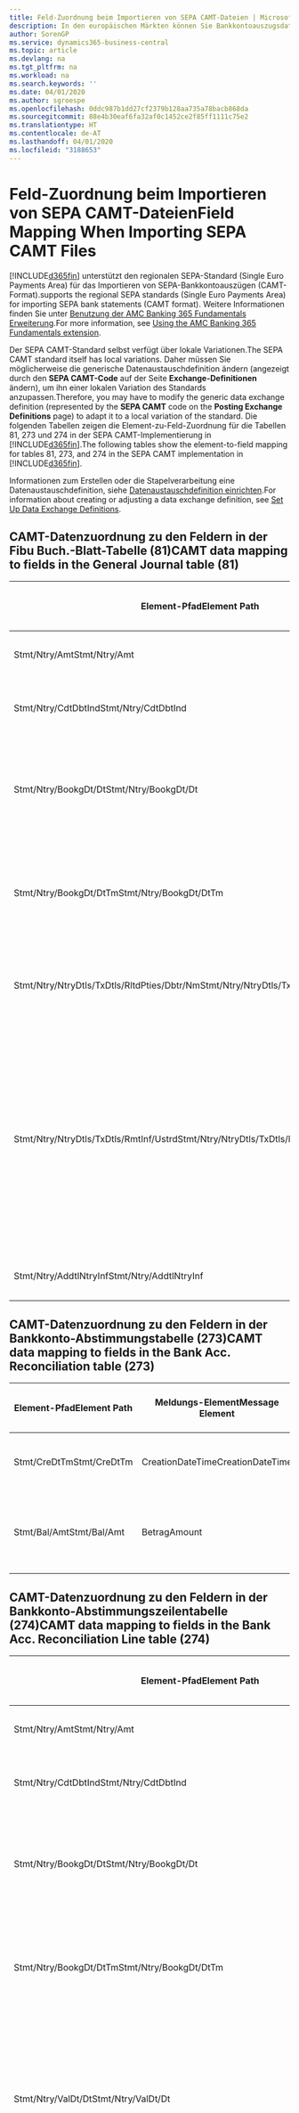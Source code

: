 ```yaml
---
title: Feld-Zuordnung beim Importieren von SEPA CAMT-Dateien | Microsoft Docs
description: In den europäischen Märkten können Sie Bankkontoauszugsdateien in den regionalen SEPA-Standards  (einzelner Eurozahlungs-Bereich) importieren.
author: SorenGP
ms.service: dynamics365-business-central
ms.topic: article
ms.devlang: na
ms.tgt_pltfrm: na
ms.workload: na
ms.search.keywords: ''
ms.date: 04/01/2020
ms.author: sgroespe
ms.openlocfilehash: 0ddc987b1dd27cf2379b128aa735a78bacb868da
ms.sourcegitcommit: 88e4b30eaf6fa32af0c1452ce2f85ff1111c75e2
ms.translationtype: HT
ms.contentlocale: de-AT
ms.lasthandoff: 04/01/2020
ms.locfileid: "3188653"
---
```

# <a name="field-mapping-when-importing-sepa-camt-files"></a><span data-ttu-id="9ef95-103">Feld-Zuordnung beim Importieren von SEPA CAMT-Dateien</span><span class="sxs-lookup"><span data-stu-id="9ef95-103">Field Mapping When Importing SEPA CAMT Files</span></span>
[!INCLUDE[d365fin](includes/d365fin_md.md)] <span data-ttu-id="9ef95-104">unterstützt den regionalen SEPA-Standard (Single Euro Payments Area) für das Importieren von SEPA-Bankkontoauszügen (CAMT-Format).</span><span class="sxs-lookup"><span data-stu-id="9ef95-104">supports the regional SEPA standards (Single Euro Payments Area) for importing SEPA bank statements (CAMT format).</span></span> <span data-ttu-id="9ef95-105">Weitere Informationen finden Sie unter [Benutzung der AMC Banking 365 Fundamentals Erweiterung](ui-extensions-amc-banking.md).</span><span class="sxs-lookup"><span data-stu-id="9ef95-105">For more information, see [Using the AMC Banking 365 Fundamentals extension](ui-extensions-amc-banking.md).</span></span>  

 <span data-ttu-id="9ef95-106">Der SEPA CAMT-Standard selbst verfügt über lokale Variationen.</span><span class="sxs-lookup"><span data-stu-id="9ef95-106">The SEPA CAMT standard itself has local variations.</span></span> <span data-ttu-id="9ef95-107">Daher müssen Sie möglicherweise die generische Datenaustauschdefinition ändern (angezeigt durch den **SEPA CAMT-Code** auf der Seite **Exchange-Definitionen** ändern), um ihn einer lokalen Variation des Standards anzupassen.</span><span class="sxs-lookup"><span data-stu-id="9ef95-107">Therefore, you may have to modify the generic data exchange definition (represented by the **SEPA CAMT** code on the **Posting Exchange Definitions** page) to adapt it to a local variation of the standard.</span></span> <span data-ttu-id="9ef95-108">Die folgenden Tabellen zeigen die Element-zu-Feld-Zuordnung für die Tabellen 81, 273 und 274 in der SEPA CAMT-Implementierung in [!INCLUDE[d365fin](includes/d365fin_md.md)].</span><span class="sxs-lookup"><span data-stu-id="9ef95-108">The following tables show the element-to-field mapping for tables 81, 273, and 274 in the SEPA CAMT implementation in [!INCLUDE[d365fin](includes/d365fin_md.md)].</span></span>  

 <span data-ttu-id="9ef95-109">Informationen zum Erstellen oder die Stapelverarbeitung eine Datenaustauschdefinition, siehe [Datenaustauschdefinition einrichten](across-how-to-set-up-data-exchange-definitions.md).</span><span class="sxs-lookup"><span data-stu-id="9ef95-109">For information about creating or adjusting a data exchange definition, see [Set Up Data Exchange Definitions](across-how-to-set-up-data-exchange-definitions.md).</span></span>  

## <a name="camt-data-mapping-to-fields-in-the-general-journal-table-81"></a><span data-ttu-id="9ef95-110">CAMT-Datenzuordnung zu den Feldern in der Fibu Buch.-Blatt-Tabelle (81)</span><span class="sxs-lookup"><span data-stu-id="9ef95-110">CAMT data mapping to fields in the General Journal table (81)</span></span>  

|<span data-ttu-id="9ef95-111">Element-Pfad</span><span class="sxs-lookup"><span data-stu-id="9ef95-111">Element Path</span></span>|<span data-ttu-id="9ef95-112">Meldungs-Element</span><span class="sxs-lookup"><span data-stu-id="9ef95-112">Message Element</span></span>|<span data-ttu-id="9ef95-113">Datentyp</span><span class="sxs-lookup"><span data-stu-id="9ef95-113">Data Type</span></span>|<span data-ttu-id="9ef95-114">Beschreibung</span><span class="sxs-lookup"><span data-stu-id="9ef95-114">Description</span></span>|<span data-ttu-id="9ef95-115">Kennzeichen mit negativem Zeichen</span><span class="sxs-lookup"><span data-stu-id="9ef95-115">Negative-Sign Identifier</span></span>|<span data-ttu-id="9ef95-116">Feldnr.</span><span class="sxs-lookup"><span data-stu-id="9ef95-116">Field No.</span></span>|<span data-ttu-id="9ef95-117">Feldname</span><span class="sxs-lookup"><span data-stu-id="9ef95-117">Field Name</span></span>|  
|------------------|---------------------|---------------|-----------------|-------------------------------|---------------|----------------|  
|<span data-ttu-id="9ef95-118">Stmt/Ntry/Amt</span><span class="sxs-lookup"><span data-stu-id="9ef95-118">Stmt/Ntry/Amt</span></span>|<span data-ttu-id="9ef95-119">Betrag</span><span class="sxs-lookup"><span data-stu-id="9ef95-119">Amount</span></span>|<span data-ttu-id="9ef95-120">Dezimal</span><span class="sxs-lookup"><span data-stu-id="9ef95-120">Decimal</span></span>|<span data-ttu-id="9ef95-121">Der Geldbetrag im Bargeldposten</span><span class="sxs-lookup"><span data-stu-id="9ef95-121">The amount of money in the cash entry</span></span>||<span data-ttu-id="9ef95-122">13</span><span class="sxs-lookup"><span data-stu-id="9ef95-122">13</span></span>|<span data-ttu-id="9ef95-123">Betrag</span><span class="sxs-lookup"><span data-stu-id="9ef95-123">Amount</span></span>|  
|<span data-ttu-id="9ef95-124">Stmt/Ntry/CdtDbtInd</span><span class="sxs-lookup"><span data-stu-id="9ef95-124">Stmt/Ntry/CdtDbtInd</span></span>|<span data-ttu-id="9ef95-125">CreditDebitIndicator</span><span class="sxs-lookup"><span data-stu-id="9ef95-125">CreditDebitIndicator</span></span>|<span data-ttu-id="9ef95-126">Text</span><span class="sxs-lookup"><span data-stu-id="9ef95-126">Text</span></span>|<span data-ttu-id="9ef95-127">Gibt an, ob der Posten ein Habenbetrag oder ein Sollposten ist</span><span class="sxs-lookup"><span data-stu-id="9ef95-127">Indicates whether the entry is a credit or a debit entry</span></span>|<span data-ttu-id="9ef95-128">DBIT</span><span class="sxs-lookup"><span data-stu-id="9ef95-128">DBIT</span></span>|<span data-ttu-id="9ef95-129">13</span><span class="sxs-lookup"><span data-stu-id="9ef95-129">13</span></span>|<span data-ttu-id="9ef95-130">Betrag</span><span class="sxs-lookup"><span data-stu-id="9ef95-130">Amount</span></span>|  
|<span data-ttu-id="9ef95-131">Stmt/Ntry/BookgDt/Dt</span><span class="sxs-lookup"><span data-stu-id="9ef95-131">Stmt/Ntry/BookgDt/Dt</span></span>|<span data-ttu-id="9ef95-132">Datum</span><span class="sxs-lookup"><span data-stu-id="9ef95-132">Date</span></span>|<span data-ttu-id="9ef95-133">Datum</span><span class="sxs-lookup"><span data-stu-id="9ef95-133">Date</span></span>|<span data-ttu-id="9ef95-134">Das Datum der Buchung eines Postens auf einem Konto oder in den Büchern des Buchhaltungsservices.</span><span class="sxs-lookup"><span data-stu-id="9ef95-134">The date when an entry is posted to an account on the account servicer's books</span></span>||<span data-ttu-id="9ef95-135">5</span><span class="sxs-lookup"><span data-stu-id="9ef95-135">5</span></span>|<span data-ttu-id="9ef95-136">Buchungsdatum</span><span class="sxs-lookup"><span data-stu-id="9ef95-136">Posting Date</span></span>|  
|<span data-ttu-id="9ef95-137">Stmt/Ntry/BookgDt/DtTm</span><span class="sxs-lookup"><span data-stu-id="9ef95-137">Stmt/Ntry/BookgDt/DtTm</span></span>|<span data-ttu-id="9ef95-138">DateTime</span><span class="sxs-lookup"><span data-stu-id="9ef95-138">DateTime</span></span>|<span data-ttu-id="9ef95-139">DateTime</span><span class="sxs-lookup"><span data-stu-id="9ef95-139">DateTime</span></span>|<span data-ttu-id="9ef95-140">Das Datum und die Uhrzeit der Buchung eines Postens auf einem Konto oder in den Büchern des Buchhaltungsservices.</span><span class="sxs-lookup"><span data-stu-id="9ef95-140">The date and time when an entry is posted to an account on the account servicer's books</span></span>||<span data-ttu-id="9ef95-141">5</span><span class="sxs-lookup"><span data-stu-id="9ef95-141">5</span></span>|<span data-ttu-id="9ef95-142">Buchungsdatum</span><span class="sxs-lookup"><span data-stu-id="9ef95-142">Posting Date</span></span>|  
|<span data-ttu-id="9ef95-143">Stmt/Ntry/NtryDtls/TxDtls/RltdPties/Dbtr/Nm</span><span class="sxs-lookup"><span data-stu-id="9ef95-143">Stmt/Ntry/NtryDtls/TxDtls/RltdPties/Dbtr/Nm</span></span>|<span data-ttu-id="9ef95-144">Name</span><span class="sxs-lookup"><span data-stu-id="9ef95-144">Name</span></span>|<span data-ttu-id="9ef95-145">Text</span><span class="sxs-lookup"><span data-stu-id="9ef95-145">Text</span></span>|<span data-ttu-id="9ef95-146">Der Name der Partei, die einen Geldbetrag an das (wesentlichen) schuldet können</span><span class="sxs-lookup"><span data-stu-id="9ef95-146">The name of the party that owes an amount of money to the (ultimate) creditor</span></span>||<span data-ttu-id="9ef95-147">1221</span><span class="sxs-lookup"><span data-stu-id="9ef95-147">1221</span></span>|<span data-ttu-id="9ef95-148">Informationen Zahlender</span><span class="sxs-lookup"><span data-stu-id="9ef95-148">Payer Information</span></span>|  
|<span data-ttu-id="9ef95-149">Stmt/Ntry/NtryDtls/TxDtls/RmtInf/Ustrd</span><span class="sxs-lookup"><span data-stu-id="9ef95-149">Stmt/Ntry/NtryDtls/TxDtls/RmtInf/Ustrd</span></span>|<span data-ttu-id="9ef95-150">Unstrukturiert</span><span class="sxs-lookup"><span data-stu-id="9ef95-150">Unstructured</span></span>|<span data-ttu-id="9ef95-151">Text</span><span class="sxs-lookup"><span data-stu-id="9ef95-151">Text</span></span>|<span data-ttu-id="9ef95-152">Informationen, die angegeben werden, um Abgleichen/Abstimmung eines Postens mit den Artikeln zu aktivieren, die die Zahlung abgleichen soll, wie etwa Handelsrechnungen in einem Debitorensystem, in unstrukturierter Form.</span><span class="sxs-lookup"><span data-stu-id="9ef95-152">Information supplied to enable the matching/reconciliation of an entry with the items that the payment is intended to settle, such as commercial invoices in an accounts-receivable system, in an unstructured form</span></span>||<span data-ttu-id="9ef95-153">8</span><span class="sxs-lookup"><span data-stu-id="9ef95-153">8</span></span>|<span data-ttu-id="9ef95-154">Beschreibung</span><span class="sxs-lookup"><span data-stu-id="9ef95-154">Description</span></span>|  
|<span data-ttu-id="9ef95-155">Stmt/Ntry/AddtlNtryInf</span><span class="sxs-lookup"><span data-stu-id="9ef95-155">Stmt/Ntry/AddtlNtryInf</span></span>|<span data-ttu-id="9ef95-156">ZusätzlicheEingabeInformationen</span><span class="sxs-lookup"><span data-stu-id="9ef95-156">AdditionalEntryInformation</span></span>|<span data-ttu-id="9ef95-157">Text</span><span class="sxs-lookup"><span data-stu-id="9ef95-157">Text</span></span>|<span data-ttu-id="9ef95-158">Zusätzliche Informationen zu der Eingabe</span><span class="sxs-lookup"><span data-stu-id="9ef95-158">Additional information about the entry</span></span>||<span data-ttu-id="9ef95-159">1222</span><span class="sxs-lookup"><span data-stu-id="9ef95-159">1222</span></span>|<span data-ttu-id="9ef95-160">Transaktionsinformationen</span><span class="sxs-lookup"><span data-stu-id="9ef95-160">Transaction Information</span></span>|  

## <a name="camt-data-mapping-to-fields-in-the-bank-acc-reconciliation-table-273"></a><span data-ttu-id="9ef95-161">CAMT-Datenzuordnung zu den Feldern in der Bankkonto-Abstimmungstabelle (273)</span><span class="sxs-lookup"><span data-stu-id="9ef95-161">CAMT data mapping to fields in the Bank Acc. Reconciliation table (273)</span></span>  

|<span data-ttu-id="9ef95-162">Element-Pfad</span><span class="sxs-lookup"><span data-stu-id="9ef95-162">Element Path</span></span>|<span data-ttu-id="9ef95-163">Meldungs-Element</span><span class="sxs-lookup"><span data-stu-id="9ef95-163">Message Element</span></span>|<span data-ttu-id="9ef95-164">Datentyp</span><span class="sxs-lookup"><span data-stu-id="9ef95-164">Data Type</span></span>|<span data-ttu-id="9ef95-165">Beschreibung</span><span class="sxs-lookup"><span data-stu-id="9ef95-165">Description</span></span>|<span data-ttu-id="9ef95-166">Kennzeichen mit negativem Zeichen</span><span class="sxs-lookup"><span data-stu-id="9ef95-166">Negative-Sign Identifier</span></span>|<span data-ttu-id="9ef95-167">Feldnr.</span><span class="sxs-lookup"><span data-stu-id="9ef95-167">Field No.</span></span>|<span data-ttu-id="9ef95-168">Feldname</span><span class="sxs-lookup"><span data-stu-id="9ef95-168">Field Name</span></span>|  
|------------------|---------------------|---------------|-----------------|-------------------------------|---------------|----------------|  
|<span data-ttu-id="9ef95-169">Stmt/CreDtTm</span><span class="sxs-lookup"><span data-stu-id="9ef95-169">Stmt/CreDtTm</span></span>|<span data-ttu-id="9ef95-170">CreationDateTime</span><span class="sxs-lookup"><span data-stu-id="9ef95-170">CreationDateTime</span></span>|<span data-ttu-id="9ef95-171">Datum</span><span class="sxs-lookup"><span data-stu-id="9ef95-171">Date</span></span>|<span data-ttu-id="9ef95-172">Das Datum und die Uhrzeit der Erstellung der Nachricht.</span><span class="sxs-lookup"><span data-stu-id="9ef95-172">The date and time when the message was created</span></span>||<span data-ttu-id="9ef95-173">3</span><span class="sxs-lookup"><span data-stu-id="9ef95-173">3</span></span>|<span data-ttu-id="9ef95-174">Auszugsdatum</span><span class="sxs-lookup"><span data-stu-id="9ef95-174">Statement Date</span></span>|  
|<span data-ttu-id="9ef95-175">Stmt/Bal/Amt</span><span class="sxs-lookup"><span data-stu-id="9ef95-175">Stmt/Bal/Amt</span></span>|<span data-ttu-id="9ef95-176">Betrag</span><span class="sxs-lookup"><span data-stu-id="9ef95-176">Amount</span></span>|<span data-ttu-id="9ef95-177">Dezimal</span><span class="sxs-lookup"><span data-stu-id="9ef95-177">Decimal</span></span>|<span data-ttu-id="9ef95-178">Der Betrag, der aus den Nettobeträgen für alle Soll- und Habenposten resultiert</span><span class="sxs-lookup"><span data-stu-id="9ef95-178">The amount resulting from the netted amounts for all debit and credit entries</span></span>||<span data-ttu-id="9ef95-179">4</span><span class="sxs-lookup"><span data-stu-id="9ef95-179">4</span></span>|<span data-ttu-id="9ef95-180">Auszug Schluss-Saldo</span><span class="sxs-lookup"><span data-stu-id="9ef95-180">Statement Ending Balance</span></span>|  

## <a name="camt-data-mapping-to-fields-in-the-bank-acc-reconciliation-line-table-274"></a><span data-ttu-id="9ef95-181">CAMT-Datenzuordnung zu den Feldern in der Bankkonto-Abstimmungszeilentabelle (274)</span><span class="sxs-lookup"><span data-stu-id="9ef95-181">CAMT data mapping to fields in the Bank Acc. Reconciliation Line table (274)</span></span>  

|<span data-ttu-id="9ef95-182">Element-Pfad</span><span class="sxs-lookup"><span data-stu-id="9ef95-182">Element Path</span></span>|<span data-ttu-id="9ef95-183">Meldungs-Element</span><span class="sxs-lookup"><span data-stu-id="9ef95-183">Message Element</span></span>|<span data-ttu-id="9ef95-184">Datentyp</span><span class="sxs-lookup"><span data-stu-id="9ef95-184">Data Type</span></span>|<span data-ttu-id="9ef95-185">Beschreibung</span><span class="sxs-lookup"><span data-stu-id="9ef95-185">Description</span></span>|<span data-ttu-id="9ef95-186">Kennzeichen mit negativem Zeichen</span><span class="sxs-lookup"><span data-stu-id="9ef95-186">Negative-Sign Identifier</span></span>|<span data-ttu-id="9ef95-187">Feldnr.</span><span class="sxs-lookup"><span data-stu-id="9ef95-187">Field No.</span></span>|<span data-ttu-id="9ef95-188">Feldname</span><span class="sxs-lookup"><span data-stu-id="9ef95-188">Field Name</span></span>|  
|------------------|---------------------|---------------|-----------------|-------------------------------|---------------|----------------|  
|<span data-ttu-id="9ef95-189">Stmt/Ntry/Amt</span><span class="sxs-lookup"><span data-stu-id="9ef95-189">Stmt/Ntry/Amt</span></span>|<span data-ttu-id="9ef95-190">Betrag</span><span class="sxs-lookup"><span data-stu-id="9ef95-190">Amount</span></span>|<span data-ttu-id="9ef95-191">Dezimal</span><span class="sxs-lookup"><span data-stu-id="9ef95-191">Decimal</span></span>|<span data-ttu-id="9ef95-192">Der Geldbetrag im Bargeldposten</span><span class="sxs-lookup"><span data-stu-id="9ef95-192">The amount of money in the cash entry</span></span>||<span data-ttu-id="9ef95-193">7</span><span class="sxs-lookup"><span data-stu-id="9ef95-193">7</span></span>|<span data-ttu-id="9ef95-194">Auszugsbetrag</span><span class="sxs-lookup"><span data-stu-id="9ef95-194">Statement Amount</span></span>|  
|<span data-ttu-id="9ef95-195">Stmt/Ntry/CdtDbtInd</span><span class="sxs-lookup"><span data-stu-id="9ef95-195">Stmt/Ntry/CdtDbtInd</span></span>|<span data-ttu-id="9ef95-196">CreditDebitIndicator</span><span class="sxs-lookup"><span data-stu-id="9ef95-196">CreditDebitIndicator</span></span>|<span data-ttu-id="9ef95-197">Text</span><span class="sxs-lookup"><span data-stu-id="9ef95-197">Text</span></span>|<span data-ttu-id="9ef95-198">Gibt an, ob der Posten ein Habenbetrag oder ein Sollposten ist</span><span class="sxs-lookup"><span data-stu-id="9ef95-198">Indicates whether the entry is a credit or a debit entry</span></span>|<span data-ttu-id="9ef95-199">DBIT</span><span class="sxs-lookup"><span data-stu-id="9ef95-199">DBIT</span></span>|<span data-ttu-id="9ef95-200">7</span><span class="sxs-lookup"><span data-stu-id="9ef95-200">7</span></span>|<span data-ttu-id="9ef95-201">Auszugsbetrag</span><span class="sxs-lookup"><span data-stu-id="9ef95-201">Statement Amount</span></span>|  
|<span data-ttu-id="9ef95-202">Stmt/Ntry/BookgDt/Dt</span><span class="sxs-lookup"><span data-stu-id="9ef95-202">Stmt/Ntry/BookgDt/Dt</span></span>|<span data-ttu-id="9ef95-203">Datum</span><span class="sxs-lookup"><span data-stu-id="9ef95-203">Date</span></span>|<span data-ttu-id="9ef95-204">Datum</span><span class="sxs-lookup"><span data-stu-id="9ef95-204">Date</span></span>|<span data-ttu-id="9ef95-205">Das Datum der Buchung eines Postens auf einem Konto oder in den Büchern des Buchhaltungsservices.</span><span class="sxs-lookup"><span data-stu-id="9ef95-205">The date when an entry is posted to an account on the account servicer's books</span></span>||<span data-ttu-id="9ef95-206">5</span><span class="sxs-lookup"><span data-stu-id="9ef95-206">5</span></span>|<span data-ttu-id="9ef95-207">Transaktionsdatum</span><span class="sxs-lookup"><span data-stu-id="9ef95-207">Transaction Date</span></span>|  
|<span data-ttu-id="9ef95-208">Stmt/Ntry/BookgDt/DtTm</span><span class="sxs-lookup"><span data-stu-id="9ef95-208">Stmt/Ntry/BookgDt/DtTm</span></span>|<span data-ttu-id="9ef95-209">DateTime</span><span class="sxs-lookup"><span data-stu-id="9ef95-209">DateTime</span></span>|<span data-ttu-id="9ef95-210">DateTime</span><span class="sxs-lookup"><span data-stu-id="9ef95-210">DateTime</span></span>|<span data-ttu-id="9ef95-211">Das Datum und die Uhrzeit der Buchung eines Postens auf einem Konto oder in den Büchern des Buchhaltungsservices.</span><span class="sxs-lookup"><span data-stu-id="9ef95-211">The date and time when an entry is posted to an account on the account servicer's books</span></span>||<span data-ttu-id="9ef95-212">5</span><span class="sxs-lookup"><span data-stu-id="9ef95-212">5</span></span>|<span data-ttu-id="9ef95-213">Transaktionsdatum</span><span class="sxs-lookup"><span data-stu-id="9ef95-213">Transaction Date</span></span>|  
|<span data-ttu-id="9ef95-214">Stmt/Ntry/ValDt/Dt</span><span class="sxs-lookup"><span data-stu-id="9ef95-214">Stmt/Ntry/ValDt/Dt</span></span>|<span data-ttu-id="9ef95-215">Datum</span><span class="sxs-lookup"><span data-stu-id="9ef95-215">Date</span></span>|<span data-ttu-id="9ef95-216">Datum</span><span class="sxs-lookup"><span data-stu-id="9ef95-216">Date</span></span>|<span data-ttu-id="9ef95-217">Das Datum, an dem Anlagen für den Kontobesitzer im Falle eines Habenpostens verfügbar sind oder oder im Falle eines Sollpostens nicht mehr verfügbar sind.</span><span class="sxs-lookup"><span data-stu-id="9ef95-217">The date when assets become available to the account owner in case of a credit entry, or cease to be available to the account owner in case of a debit entry</span></span>||<span data-ttu-id="9ef95-218">12</span><span class="sxs-lookup"><span data-stu-id="9ef95-218">12</span></span>|<span data-ttu-id="9ef95-219">Valutadatum</span><span class="sxs-lookup"><span data-stu-id="9ef95-219">Value Date</span></span>|  
|<span data-ttu-id="9ef95-220">Stmt/Ntry/ValDt/DtTm</span><span class="sxs-lookup"><span data-stu-id="9ef95-220">Stmt/Ntry/ValDt/DtTm</span></span>|<span data-ttu-id="9ef95-221">DateTime</span><span class="sxs-lookup"><span data-stu-id="9ef95-221">DateTime</span></span>|<span data-ttu-id="9ef95-222">DateTime</span><span class="sxs-lookup"><span data-stu-id="9ef95-222">DateTime</span></span>|<span data-ttu-id="9ef95-223">Das Datum und die Uhrzeit, wenn Anlagen für den Kontobesitzer im Falle eines Habenpostens verfügbar sind oder oder im Falle eines Sollpostens nicht mehr verfügbar sind.</span><span class="sxs-lookup"><span data-stu-id="9ef95-223">The date and time when assets become available to the account owner in case of a credit entry, or cease to be available to the account owner in case of a debit entry</span></span>||<span data-ttu-id="9ef95-224">12</span><span class="sxs-lookup"><span data-stu-id="9ef95-224">12</span></span>|<span data-ttu-id="9ef95-225">Valutadatum</span><span class="sxs-lookup"><span data-stu-id="9ef95-225">Value Date</span></span>|  
|<span data-ttu-id="9ef95-226">Stmt/Ntry/NtryDtls/TxDtls/RltdPties/Dbtr/Nm</span><span class="sxs-lookup"><span data-stu-id="9ef95-226">Stmt/Ntry/NtryDtls/TxDtls/RltdPties/Dbtr/Nm</span></span>|<span data-ttu-id="9ef95-227">Name</span><span class="sxs-lookup"><span data-stu-id="9ef95-227">Name</span></span>|<span data-ttu-id="9ef95-228">Text</span><span class="sxs-lookup"><span data-stu-id="9ef95-228">Text</span></span>|<span data-ttu-id="9ef95-229">Der Name der Partei, die einen Geldbetrag an das (wesentlichen) schuldet können</span><span class="sxs-lookup"><span data-stu-id="9ef95-229">The name of the party that owes an amount of money to the (ultimate) creditor</span></span>||<span data-ttu-id="9ef95-230">15</span><span class="sxs-lookup"><span data-stu-id="9ef95-230">15</span></span>|<span data-ttu-id="9ef95-231">Informationen Zahlender</span><span class="sxs-lookup"><span data-stu-id="9ef95-231">Payer Information</span></span>|  
|<span data-ttu-id="9ef95-232">Stmt/Ntry/NtryDtls/TxDtls/RmtInf/Ustrd</span><span class="sxs-lookup"><span data-stu-id="9ef95-232">Stmt/Ntry/NtryDtls/TxDtls/RmtInf/Ustrd</span></span>|<span data-ttu-id="9ef95-233">Unstrukturiert</span><span class="sxs-lookup"><span data-stu-id="9ef95-233">Unstructured</span></span>|<span data-ttu-id="9ef95-234">Text</span><span class="sxs-lookup"><span data-stu-id="9ef95-234">Text</span></span>|<span data-ttu-id="9ef95-235">Informationen, die angegeben werden, um Abgleichen/Abstimmung eines Postens mit den Artikeln zu aktivieren, die die Zahlung abgleichen soll, wie etwa Handelsrechnungen in einem Debitorensystem, in unstrukturierter Form.</span><span class="sxs-lookup"><span data-stu-id="9ef95-235">Information supplied to enable the matching/reconciliation of an entry with the items that the payment is intended to settle, such as commercial invoices in an accounts-receivable system, in an unstructured form</span></span>||<span data-ttu-id="9ef95-236">6</span><span class="sxs-lookup"><span data-stu-id="9ef95-236">6</span></span>|<span data-ttu-id="9ef95-237">Beschreibung</span><span class="sxs-lookup"><span data-stu-id="9ef95-237">Description</span></span>|  
|<span data-ttu-id="9ef95-238">Stmt/Ntry/AddtlNtryInf</span><span class="sxs-lookup"><span data-stu-id="9ef95-238">Stmt/Ntry/AddtlNtryInf</span></span>|<span data-ttu-id="9ef95-239">ZusätzlicheEingabeInformationen</span><span class="sxs-lookup"><span data-stu-id="9ef95-239">AdditionalEntryInformation</span></span>|<span data-ttu-id="9ef95-240">Text</span><span class="sxs-lookup"><span data-stu-id="9ef95-240">Text</span></span>|<span data-ttu-id="9ef95-241">Zusätzliche Informationen zu der Eingabe</span><span class="sxs-lookup"><span data-stu-id="9ef95-241">Additional information about the entry</span></span>||<span data-ttu-id="9ef95-242">16</span><span class="sxs-lookup"><span data-stu-id="9ef95-242">16</span></span>|<span data-ttu-id="9ef95-243">Transaktionsinformationen</span><span class="sxs-lookup"><span data-stu-id="9ef95-243">Transaction Information</span></span>|  

 <span data-ttu-id="9ef95-244">Elemente im **Ntry**-Knoten, die in [!INCLUDE[d365fin](includes/d365fin_md.md)] importiert, aber nicht mit einem Feld verknüpft werden, werden in der **Exch.Spaltendefinition buchen**-Tabelle gespeichert.</span><span class="sxs-lookup"><span data-stu-id="9ef95-244">Elements in the **Ntry** node that are imported into [!INCLUDE[d365fin](includes/d365fin_md.md)] but not mapped to any fields are stored in the **Posting Exch. Column Def** table.</span></span> <span data-ttu-id="9ef95-245">Benutzer können diese Elemente **Zahlungsabstimmungsbuch.-Blatt**, **Zahlungsausgleich** und **Bankkonto Abstimmen** Seiten anzeigen, indem sie die **Details zur Bankauszugsposition** Aktion auswählen.</span><span class="sxs-lookup"><span data-stu-id="9ef95-245">Users can view these elements from the **Payment Reconciliation Journal**, **Payment Application**, and **Bank Acc. Reconciliation** pages by choosing the **Bank Statement Line Details** action.</span></span> <span data-ttu-id="9ef95-246">Weitere Informationen finden Sie unter [Abstimmen von Zahlungen mithilfe der automatischen Anwendung](receivables-how-reconcile-payments-auto-application.md).</span><span class="sxs-lookup"><span data-stu-id="9ef95-246">For more information, see [Reconcile Payments Using Automatic Application](receivables-how-reconcile-payments-auto-application.md).</span></span>  
## <a name="see-also"></a><span data-ttu-id="9ef95-247">Siehe auch</span><span class="sxs-lookup"><span data-stu-id="9ef95-247">See Also</span></span>  
[<span data-ttu-id="9ef95-248">Einrichten eines Datenaustauschs</span><span class="sxs-lookup"><span data-stu-id="9ef95-248">Setting Up Data Exchange</span></span>](across-set-up-data-exchange.md)  
[<span data-ttu-id="9ef95-249">Daten elektronisch austauschen</span><span class="sxs-lookup"><span data-stu-id="9ef95-249">Exchanging Data Electronically</span></span>](across-data-exchange.md)  
<span data-ttu-id="9ef95-250">[Benutzung der AMC Banking 365 Fundamentals Erweiterung](ui-extensions-amc-banking.md) </span><span class="sxs-lookup"><span data-stu-id="9ef95-250">[Using the AMC Banking 365 Fundamentals extension](ui-extensions-amc-banking.md) </span></span>  
[<span data-ttu-id="9ef95-251">Verwenden von XML-Schemata zur Vorbereitung der Datenaustauschdefinitionen</span><span class="sxs-lookup"><span data-stu-id="9ef95-251">Use XML Schemas to Prepare Data Exchange Definitions</span></span>](across-how-to-use-xml-schemas-to-prepare-data-exchange-definitions.md)  
[<span data-ttu-id="9ef95-252">Zahlungen mit automatischem Ausgleich abstimmen</span><span class="sxs-lookup"><span data-stu-id="9ef95-252">Reconcile Payments Using Automatic Application</span></span>](receivables-how-reconcile-payments-auto-application.md)  

